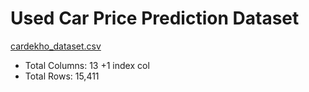 # Used Car Price Prediction Dataset
[cardekho_dataset.csv](https://github.com/user-attachments/files/18478552/cardekho_dataset.csv)
* Total Columns: 13 +1 index col
* Total Rows: 15,411
